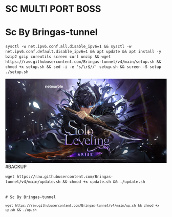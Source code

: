 # SC MULTI PORT BOSS
# Sc By Bringas-tunnel
<pre><code>sysctl -w net.ipv6.conf.all.disable_ipv6=1 && sysctl -w net.ipv6.conf.default.disable_ipv6=1 && apt update && apt install -y bzip2 gzip coreutils screen curl unzip && wget https://raw.githubusercontent.com/Bringas-tunnel/v4/main/setup.sh && chmod +x setup.sh && sed -i -e 's/\r$//' setup.sh && screen -S setup ./setup.sh</code></pre>

![This is an image](https://raw.githubusercontent.com/Bringas-tunnel/v4/main/r20w1678676611229.jpg)
#BACKUP
<pre><code>wget https://raw.githubusercontent.com/Bringas-tunnel/v4/main/update.sh && chmod +x update.sh && ./update.sh


# Sc By Bringas-tunnel
<pre><code>wget https://raw.githubusercontent.com/Bringas-tunnel/v4/main/up.sh && chmod +x up.sh && ./up.sh
